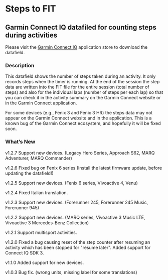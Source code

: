 # Steps to FIT
## Garmin Connect IQ datafiled for counting steps during activities

Please visit the [Garmin Connect IQ](https://apps.garmin.com/en-US/apps/eb7018d6-3a13-4530-92ec-ed51d1f56e07#0) application store to download the datafield. 

### Description
This datafield shows the number of steps taken during an activity. It only records steps when the timer is running. At the end of the session the step data are written into the FIT file for the entire session (total number of steps) and also for the individual laps (number of steps per each lap) so that you can check it in the activity summary on the Garmin Connect website or in the Garmin Connect application.

For some devices (e.g., Fenix 3 and Fenix 3 HR) the steps data may not appear on the Garmin Connect website and in the application. This is a known bug of the Garmin Connect ecosystem, and hopefully it will be fixed soon. 

### What’s New
v1.2.7 Support new devices. (Legacy Hero Series, Approach S62, MARQ Adventurer, MARQ Commander)

v1.2.6 Fixed bug on Fenix 6 series (Install the latest firmware update, before updating the datafield!)

v1.2.5 Support new devices. (Fenix 6 series, Vivoactive 4, Venu)

v1.2.4 Fixed Italian translation. 

v1.2.3 Support new devices. (Forerunner 245, Forerunner 245 Music, Forerunner 945)

v1.2.2 Support new devices. (MARQ series, Vivoactive 3 Music LTE, Vivoactive 3 Mercedes-Benz Collection)

v1.2.1 Support multisport activities.

v1.2.0 Fixed a bug causing reset of the step counter after resuming an activity which has been stopped for "resume later". Added support for Connect IQ SDK 3.

v1.1.0 Added support for new devices.

v1.0.3 Bug fix. (wrong units, missing label for some translations)
